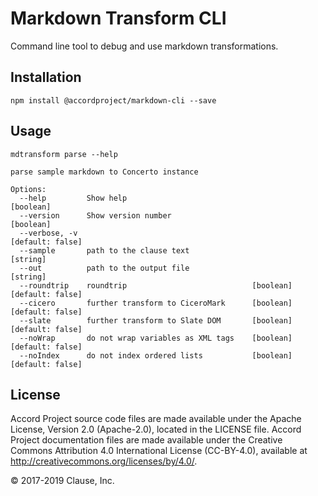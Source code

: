 # Markdown Transform CLI

Command line tool to debug and use markdown transformations.

## Installation

```
npm install @accordproject/markdown-cli --save
```

## Usage

```
mdtransform parse --help

parse sample markdown to Concerto instance

Options:
  --help         Show help                                             [boolean]
  --version      Show version number                                   [boolean]
  --verbose, -v                                                 [default: false]
  --sample       path to the clause text                                [string]
  --out          path to the output file                                [string]
  --roundtrip    roundtrip                            [boolean] [default: false]
  --cicero       further transform to CiceroMark      [boolean] [default: false]
  --slate        further transform to Slate DOM       [boolean] [default: false]
  --noWrap       do not wrap variables as XML tags    [boolean] [default: false]
  --noIndex      do not index ordered lists           [boolean] [default: false]
```

## License <a name="license"></a>
Accord Project source code files are made available under the Apache License, Version 2.0 (Apache-2.0), located in the LICENSE file. Accord Project documentation files are made available under the Creative Commons Attribution 4.0 International License (CC-BY-4.0), available at http://creativecommons.org/licenses/by/4.0/.

© 2017-2019 Clause, Inc.
